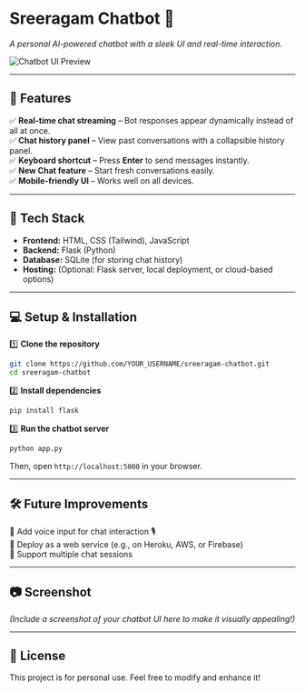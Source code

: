# Sreeragam Chatbot 🤖

*A personal AI-powered chatbot with a sleek UI and real-time interaction.*

![Chatbot UI Preview](https://via.placeholder.com/800x400?text=Chatbot+Preview)

---

## 📌 Features

✅ **Real-time chat streaming** – Bot responses appear dynamically instead of all at once.  
✅ **Chat history panel** – View past conversations with a collapsible history panel.  
✅ **Keyboard shortcut** – Press **Enter** to send messages instantly.  
✅ **New Chat feature** – Start fresh conversations easily.  
✅ **Mobile-friendly UI** – Works well on all devices.  

---

## 🚀 Tech Stack

- **Frontend:** HTML, CSS (Tailwind), JavaScript  
- **Backend:** Flask (Python)  
- **Database:** SQLite (for storing chat history)  
- **Hosting:** (Optional: Flask server, local deployment, or cloud-based options)  

---

## 💻 Setup & Installation

1️⃣ **Clone the repository**  
```sh
git clone https://github.com/YOUR_USERNAME/sreeragam-chatbot.git
cd sreeragam-chatbot
```

2️⃣ **Install dependencies**  
```sh
pip install flask
```

3️⃣ **Run the chatbot server**  
```sh
python app.py
```
Then, open `http://localhost:5000` in your browser.  

---

## 🛠 Future Improvements

🔹 Add voice input for chat interaction 🎙️  
🔹 Deploy as a web service (e.g., on Heroku, AWS, or Firebase)  
🔹 Support multiple chat sessions  

---

## 📷 Screenshot

*(Include a screenshot of your chatbot UI here to make it visually appealing!)*  

---

## 📄 License

This project is for personal use. Feel free to modify and enhance it!
